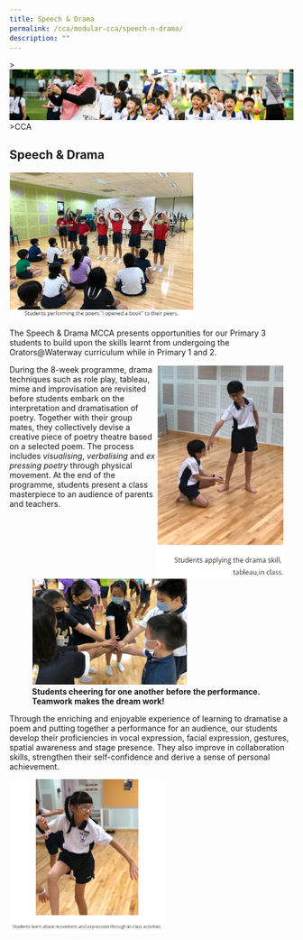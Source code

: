 ```yaml
---
title: Speech & Drama
permalink: /cca/modular-cca/speech-n-drama/
description: ""
---
```

&gt;![](/images/CCA/CCA_02.jpg)
&gt;CCA

## Speech &amp; Drama

<img src="/images/CCA/Speech%20&amp;%20Drama%201.jpg" style="width:65%">

The Speech &amp; Drama MCCA presents opportunities for our Primary 3 students to build upon the skills learnt from undergoing the Orators@Waterway curriculum while in Primary 1 and 2.


<img src="/images/CCA/Speech%20&amp;%20Drama%202.jpg" style="width:45%;margin-right:15px;" align="right">


During the 8-week programme, drama techniques such as role play, tableau, mime and improvisation are revisited before students embark on the interpretation and dramatisation of poetry. Together with their group mates, they collectively devise a creative piece of poetry theatre based on a selected poem. The process includes&nbsp;_visualising_,&nbsp;_verbalising_&nbsp;and&nbsp;_expressing poetry_&nbsp;through physical movement. At the end of the programme, students present a class masterpiece to an audience of parents and teachers.

<figure>
<img src="/images/CCA/Speech%20&amp;%20Drama%203.jpg" style="width:65%">
<figcaption> <strong> Students cheering for one another before the performance. Teamwork makes the dream work!
 </strong> </figcaption>
</figure>


Through the enriching and enjoyable experience of learning to dramatise a poem and putting together a performance for an audience, our students develop their proficiencies in vocal expression, facial expression, gestures, spatial awareness and stage presence. They also improve in collaboration skills, strengthen their self-confidence and derive a sense of personal achievement.

<img src="/images/CCA/Speech%20&amp;%20Drama%204.jpg" style="width:55%">